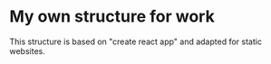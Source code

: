 # My own structure for work

This structure is based on "create react app" and adapted for static websites.